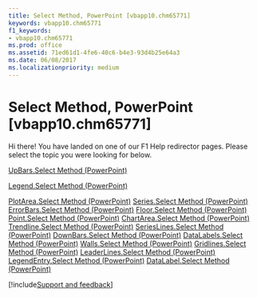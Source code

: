 ```yaml
---
title: Select Method, PowerPoint [vbapp10.chm65771]
keywords: vbapp10.chm65771
f1_keywords:
- vbapp10.chm65771
ms.prod: office
ms.assetid: 71ed61d1-4fe6-40c6-b4e3-93d4b25e64a3
ms.date: 06/08/2017
ms.localizationpriority: medium
---
```



# Select Method, PowerPoint [vbapp10.chm65771]

Hi there! You have landed on one of our F1 Help redirector pages. Please select the topic you were looking for below.

[UpBars.Select Method (PowerPoint)](https://msdn.microsoft.com/library/56e285f9-4753-d9dc-3be3-32538a574ecc%28Office.15%29.aspx)

[Legend.Select Method (PowerPoint)](https://msdn.microsoft.com/library/75f1b399-1e8b-b15f-0e81-4501316d38c1%28Office.15%29.aspx)

[PlotArea.Select Method (PowerPoint)](https://msdn.microsoft.com/library/e723e99f-5e86-b33f-a340-50c75971f956%28Office.15%29.aspx)
[Series.Select Method (PowerPoint)](https://msdn.microsoft.com/library/13b8b940-c05c-bcaa-8cba-5a63e2445d51%28Office.15%29.aspx)
[ErrorBars.Select Method (PowerPoint)](https://msdn.microsoft.com/library/846287e5-0f2a-3cb1-1272-6afb5cebb0c5%28Office.15%29.aspx)
[Floor.Select Method (PowerPoint)](https://msdn.microsoft.com/library/1300294f-a5d7-5a43-ea55-755e844f8436%28Office.15%29.aspx)
[Point.Select Method (PowerPoint)](https://msdn.microsoft.com/library/824bd71d-6397-d9cd-d9b4-760e711f8859%28Office.15%29.aspx)
[ChartArea.Select Method (PowerPoint)](https://msdn.microsoft.com/library/6bb2d068-3a9e-f8d9-41e5-882a2b72b218%28Office.15%29.aspx)
[Trendline.Select Method (PowerPoint)](https://msdn.microsoft.com/library/53aa9b45-acf4-9d12-422a-8b5418434f55%28Office.15%29.aspx)
[SeriesLines.Select Method (PowerPoint)](https://msdn.microsoft.com/library/c84d09ca-891a-9863-b1f5-acb49e024937%28Office.15%29.aspx)
[DownBars.Select Method (PowerPoint)](https://msdn.microsoft.com/library/b63ca383-9ef3-b05f-2a62-aef1d3c89ae1%28Office.15%29.aspx)
[DataLabels.Select Method (PowerPoint)](https://msdn.microsoft.com/library/4df520ad-a91b-faea-9899-b55354fcd49d%28Office.15%29.aspx)
[Walls.Select Method (PowerPoint)](https://msdn.microsoft.com/library/795eb1c8-54a9-2f53-d1d5-db257c20b7f3%28Office.15%29.aspx)
[Gridlines.Select Method (PowerPoint)](https://msdn.microsoft.com/library/67de6907-1ebc-4897-8106-dc297a273288%28Office.15%29.aspx)
[LeaderLines.Select Method (PowerPoint)](https://msdn.microsoft.com/library/a146a575-89ef-28c6-4f0e-ede101835573%28Office.15%29.aspx)
[LegendEntry.Select Method (PowerPoint)](https://msdn.microsoft.com/library/86b3cbf7-d491-1e43-0ae6-f6527109653d%28Office.15%29.aspx)
[DataLabel.Select Method (PowerPoint)](https://msdn.microsoft.com/library/10a8d96c-8646-c65c-76aa-fc80a963c544%28Office.15%29.aspx)

[!include[Support and feedback](~/includes/feedback-boilerplate.md)]